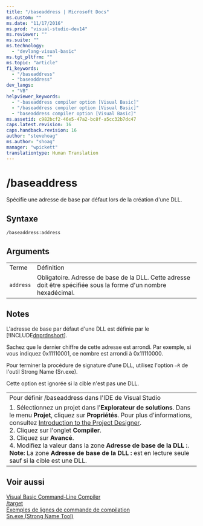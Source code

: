 ```yaml
---
title: "/baseaddress | Microsoft Docs"
ms.custom: ""
ms.date: "11/17/2016"
ms.prod: "visual-studio-dev14"
ms.reviewer: ""
ms.suite: ""
ms.technology: 
  - "devlang-visual-basic"
ms.tgt_pltfrm: ""
ms.topic: "article"
f1_keywords: 
  - "/baseaddress"
  - "baseaddress"
dev_langs: 
  - "VB"
helpviewer_keywords: 
  - "-baseaddress compiler option [Visual Basic]"
  - "/baseaddress compiler option [Visual Basic]"
  - "baseaddress compiler option [Visual Basic]"
ms.assetid: c982bcf2-46e5-47a2-bc8f-a5cc32b7dc47
caps.latest.revision: 16
caps.handback.revision: 16
author: "stevehoag"
ms.author: "shoag"
manager: "wpickett"
translationtype: Human Translation
---
```

# /baseaddress
Spécifie une adresse de base par défaut lors de la création d'une DLL.  
  
## Syntaxe  
  
```  
/baseaddress:address  
```  
  
## Arguments  
  
|||  
|-|-|  
|Terme|Définition|  
|`address`|Obligatoire.  Adresse de base de la DLL.  Cette adresse doit être spécifiée sous la forme d'un nombre hexadécimal.|  
  
## Notes  
 L'adresse de base par défaut d'une DLL est définie par le [!INCLUDE[dnprdnshort](../../../csharp/getting-started/includes/dnprdnshort_md.md)].  
  
 Sachez que le dernier chiffre de cette adresse est arrondi.  Par exemple, si vous indiquez 0x11110001, ce nombre est arrondi à 0x11110000.  
  
 Pour terminer la procédure de signature d'une DLL, utilisez l'option `–R` de l'outil Strong Name \(Sn.exe\).  
  
 Cette option est ignorée si la cible n'est pas une DLL.  
  
||  
|-|  
|Pour définir \/baseaddress dans l'IDE de Visual Studio|  
|1.  Sélectionnez un projet dans l'**Explorateur de solutions**.  Dans le menu **Projet**, cliquez sur **Propriétés**.  Pour plus d'informations, consultez [Introduction to the Project Designer](http://msdn.microsoft.com/fr-fr/898dd854-c98d-430c-ba1b-a913ce3c73d7).<br />2.  Cliquez sur l'onglet **Compiler**.<br />3.  Cliquez sur **Avancé**.<br />4.  Modifiez la valeur dans la zone **Adresse de base de la DLL :**. **Note:**      La zone **Adresse de base de la DLL :** est en lecture seule sauf si la cible est une DLL.|  
  
## Voir aussi  
 [Visual Basic Command\-Line Compiler](../../../visual-basic/reference/command-line-compiler/index.md)   
 [\/target](../../../visual-basic/reference/command-line-compiler/target.md)   
 [Exemples de lignes de commande de compilation](../../../visual-basic/reference/command-line-compiler/sample-compilation-command-lines.md)   
 [Sn.exe \(Strong Name Tool\)](../Topic/Sn.exe%20\(Strong%20Name%20Tool\).md)